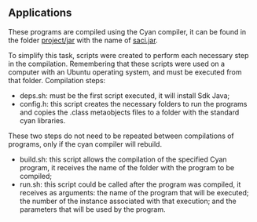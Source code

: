## Applications

These programs are compiled using the Cyan compiler, it can be found in the folder [project/jar](https://github.com/ugliara-fellipe/academic.research/tree/master/master's.degree/project/jar/) with the name of [saci.jar](https://github.com/ugliara-fellipe/academic.research/tree/master/master's.degree/project/jar/saci.jar).

To simplify this task, scripts were created to perform each necessary step in the compilation. Remembering that these scripts were used on a computer with an Ubuntu operating system, and must be executed from that folder. Compilation steps:

- deps.sh: must be the first script executed, it will install Sdk Java;
- config.h: this script creates the necessary folders to run the programs and copies the .class metaobjects files to a folder with the standard cyan libraries.

These two steps do not need to be repeated between compilations of programs, only if the cyan compiler will rebuild.

- build.sh: this script allows the compilation of the specified Cyan program, it receives the name of the folder with the program to be compiled;
- run.sh: this script could be called after the program was compiled, it receives as arguments: the name of the program that will be executed; the number of the instance associated with that execution; and the parameters that will be used by the program.